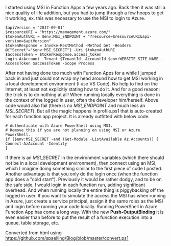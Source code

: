 ﻿I started using MSI in Function Apps a few years ago. Back then it was
still a nice quality of life addition, but you had to jump through a few
hoops to get it working, ex. this was necessary to use the MSI to login
to Azure.

```
$apiVersion = "2017-09-01"
$resourceURI = "https://management.azure.com/"
$tokenAuthURI = $env:MSI_ENDPOINT + "?resource=$resourceURI&api-version=$apiVersion"
$tokenResponse = Invoke-RestMethod -Method Get -Headers @{"Secret"="$env:MSI_SECRET"} -Uri $tokenAuthURI
$accessToken = $tokenResponse.access_token
Login-AzAccount -Tenant $TenantId -AccountId $env:WEBSITE_SITE_NAME -AccessToken $accessToken -Scope Process
```
After not having done too much with Function Apps for a while I jumped
back in and just could not wrap my head around how to get MSI working in
a local development environment (I use VS Code). No help to find on the
Internet, at least not explicitly stating how to do it. And for a good
reason; the trick is to do nothing at all!
When running locally everything is done in the context of the logged in
user, often the developer him/herself.
Above code would also fail (there is no *MSI\_ENDPOINT* and much less an
*MSI\_SECRET*). But all the magic happens in profile.ps1 that is
auto-created for each function app project. It is already outfitted with
below code.
```
# Authenticate with Azure PowerShell using MSI.
# Remove this if you are not planning on using MSI or Azure PowerShell.
if ($env:MSI_SECRET -and (Get-Module -ListAvailable Az.Accounts)) {
Connect-AzAccount -Identity
}
```
If there is an *MSI\_SECRET* in the environment variables (which there
should not be in a local development environment), then connect using an
MSI, which I imagine doing something similar to the first piece of code
I posted.
Another advantage is that you only do the login once (when the function
app does a \"cold start\"). Previously it would be rather dodgy, and to
be on the safe side, I would login in each function run, adding
significant overhead.
And when running locally the entire thing is piggybacking off the logged
in user. If you want to simulate the access the MSI has when running in
Azure, just create a service principal, assign it the same roles as the
MSI and login before running your code locally.
Running PowerShell in Azure Function App has come a long way. With the
new **Push-OutputBinding** it is even easier than before to put the
result of a function execution into a queue, table storage, etc.

Converted from html using https://github.com/spaelling/Blog/blob/master/convert.ps1 

